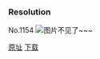 ### Resolution
No.1154
![图片不见了~~~](https://imgs.xkcd.com/comics/resolution.png)

[原址](https://xkcd.com//1154) [下载](https://imgs.xkcd.com/comics/resolution.png)


